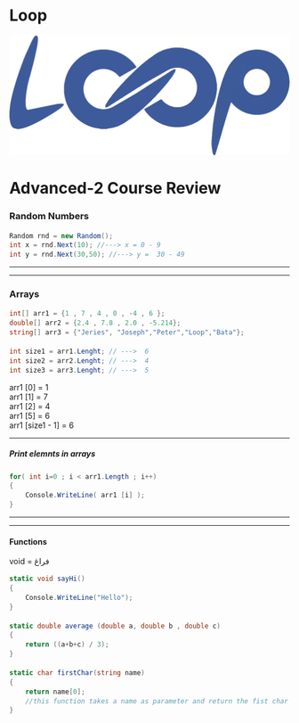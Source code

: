 # Loop

![alt text](BLUE-Logo.png)

# Advanced-2 Course Review

### Random Numbers

```cs
Random rnd = new Random();
int x = rnd.Next(10); //---> x = 0 - 9
int y = rnd.Next(30,50); //---> y =  30 - 49
```

<hr><hr>

### Arrays

```cs
int[] arr1 = {1 , 7 , 4 , 0 , -4 , 6 };
double[] arr2 = {2.4 , 7.8 , 2.0 , -5.214};
string[] arr3 = {"Jeries", "Joseph","Peter","Loop","Bata"};

int size1 = arr1.Lenght; // --->  6
int size2 = arr2.Lenght; // --->  4
int size3 = arr3.Lenght; // --->  5
```

arr1 [0] = 1 <br>
arr1 [1] = 7 <br>
arr1 [2] = 4 <br>
arr1 [5] = 6 <br>
arr1 [size1 - 1] = 6 <br>

<hr>

##### Print elemnts in arrays

```cs
for( int i=0 ; i < arr1.Length ; i++)
{
    Console.WriteLine( arr1 [i] );
}
```

<hr> <hr>

#### Functions

void = فراغ

```cs
static void sayHi()
{
    Console.WriteLine("Hello");
}

static double average (double a, double b , double c)
{
    return ((a+b+c) / 3);
}

static char firstChar(string name)
{
    return name[0];
    //this function takes a name as parameter and return the fist char in the name
}
```
